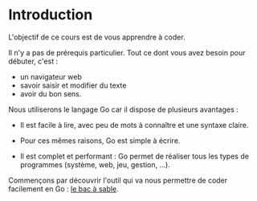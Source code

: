 # Introduction

L'objectif de ce cours est de vous apprendre à coder.

Il n'y a pas de prérequis particulier. 
Tout ce dont vous avez besoin pour débuter, c'est :

* un navigateur web
* savoir saisir et modifier du texte
* avoir du bon sens. 

Nous utiliserons le langage Go car il dispose de plusieurs avantages :

* Il est facile à lire, avec peu de mots à connaître et une syntaxe claire.

* Pour ces mêmes raisons, Go est simple à écrire.

* Il est complet et performant : Go permet de réaliser tous les types de programmes (système, web, jeu, gestion, ...).

Commençons par découvrir l'outil qui va nous permettre de coder facilement en Go : [le bac à sable](./01_10_Bac_a_sable.md).
